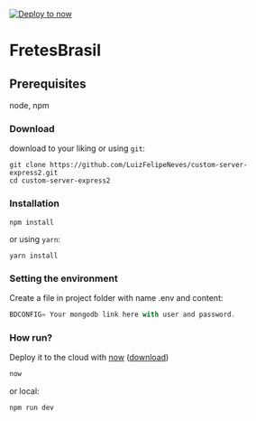 [![Deploy to now](https://deploy.now.sh/static/button.svg)](https://deploy.now.sh/?repo=https://github.com/LuizFelipeNeves/custom-server-express2/tree/master)

# FretesBrasil

## Prerequisites
node, npm

### Download
download to your liking or using `git`:
```
git clone https://github.com/LuizFelipeNeves/custom-server-express2.git
cd custom-server-express2
```
### Installation
```
npm install
```
or using `yarn`:
```
yarn install
```

### Setting the environment
Create a file in project folder with name .env and content:
```js
BDCONFIG= Your mongodb link here with user and password.
```
### How run?
Deploy it to the cloud with [now](https://zeit.co/now) ([download](https://zeit.co/download))

```bash
now
```
or local:
```
npm run dev
```

